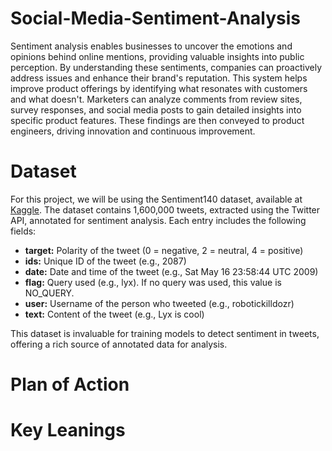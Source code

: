 # Social-Media-Sentiment-Analysis

Sentiment analysis enables businesses to uncover the emotions and opinions behind online mentions, providing valuable insights into public perception. By understanding these sentiments, companies can proactively address issues and enhance their brand's reputation. This system helps improve product offerings by identifying what resonates with customers and what doesn't. Marketers can analyze comments from review sites, survey responses, and social media posts to gain detailed insights into specific product features. These findings are then conveyed to product engineers, driving innovation and continuous improvement.

# Dataset 

For this project, we will be using the Sentiment140 dataset, available at [Kaggle](https://www.kaggle.com/datasets/kazanova/sentiment140). The dataset contains 1,600,000 tweets, extracted using the Twitter API, annotated for sentiment analysis. Each entry includes the following fields:

- **target:** Polarity of the tweet (0 = negative, 2 = neutral, 4 = positive)
- **ids:** Unique ID of the tweet (e.g., 2087)
- **date:** Date and time of the tweet (e.g., Sat May 16 23:58:44 UTC 2009)
- **flag:** Query used (e.g., lyx). If no query was used, this value is NO_QUERY.
- **user:** Username of the person who tweeted (e.g., robotickilldozr)
- **text:** Content of the tweet (e.g., Lyx is cool)

This dataset is invaluable for training models to detect sentiment in tweets, offering a rich source of annotated data for analysis.

# Plan of Action 





# Key Leanings
